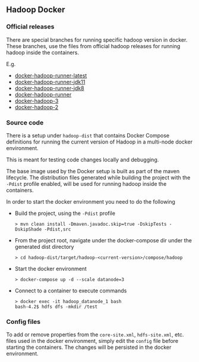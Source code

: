 <!---
  Licensed under the Apache License, Version 2.0 (the "License");
  you may not use this file except in compliance with the License.
  You may obtain a copy of the License at

   http://www.apache.org/licenses/LICENSE-2.0

  Unless required by applicable law or agreed to in writing, software
  distributed under the License is distributed on an "AS IS" BASIS,
  WITHOUT WARRANTIES OR CONDITIONS OF ANY KIND, either express or implied.
  See the License for the specific language governing permissions and
  limitations under the License. See accompanying LICENSE file.
-->

## Hadoop Docker

### Official releases

There are special branches for running specific hadoop version in docker.
These branches, use the files from official hadoop releases for running hadoop inside the containers.

E.g.
* [docker-hadoop-runner-latest](https://github.com/apache/hadoop/tree/docker-hadoop-runner-latest)
* [docker-hadoop-runner-jdk11](https://github.com/apache/hadoop/tree/docker-hadoop-runner-jdk11)
* [docker-hadoop-runner-jdk8](https://github.com/apache/hadoop/tree/docker-hadoop-runner-jdk8)
* [docker-hadoop-runner](https://github.com/apache/hadoop/tree/docker-hadoop-runner)
* [docker-hadoop-3](https://github.com/apache/hadoop/tree/docker-hadoop-3)
* [docker-hadoop-2](https://github.com/apache/hadoop/tree/docker-hadoop-2)

### Source code

There is a setup under `hadoop-dist` that contains Docker Compose definitions
for running the current version of Hadoop in a multi-node docker environment.

This is meant for testing code changes locally and debugging.

The base image used by the Docker setup is built as part of the maven lifecycle.
The distribution files generated while building the project with the `-Pdist` profile enabled,
will be used for running hadoop inside the containers.

In order to start the docker environment you need to do the following
* Build the project, using the `-Pdist` profile
  ```shell
  > mvn clean install -Dmaven.javadoc.skip=true -DskipTests -DskipShade -Pdist,src
  ```
* From the project root, navigate under the docker-compose dir under the generated dist directory
  ```shell
  > cd hadoop-dist/target/hadoop-<current-version>/compose/hadoop
  ```
* Start the docker environment
  ```shell
  > docker-compose up -d --scale datanode=3
  ```
* Connect to a container to execute commands
  ```shell
  > docker exec -it hadoop_datanode_1 bash
  bash-4.2$ hdfs dfs -mkdir /test
  ```

### Config files

To add or remove properties from the `core-site.xml`, `hdfs-site.xml`, etc. files used in the docker environment,
simply edit the `config` file before starting the containers. The changes will be persisted in the docker environment.

